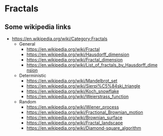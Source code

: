 # Fractals

## Some wikipedia links

* https://en.wikipedia.org/wiki/Category:Fractals
  * General
    * https://en.wikipedia.org/wiki/Fractal
    * https://en.wikipedia.org/wiki/Hausdorff_dimension
    * https://en.wikipedia.org/wiki/Fractal_dimension
    * https://en.wikipedia.org/wiki/List_of_fractals_by_Hausdorff_dimension
  * Deterministic
	* https://en.wikipedia.org/wiki/Mandelbrot_set
	* https://en.wikipedia.org/wiki/Sierpi%C5%84ski_triangle
	* https://en.wikipedia.org/wiki/Koch_snowflake
	* https://en.wikipedia.org/wiki/Weierstrass_function
  * Random
    * https://en.wikipedia.org/wiki/Wiener_process
    * https://en.wikipedia.org/wiki/Fractional_Brownian_motion
    * https://en.wikipedia.org/wiki/Brownian_surface
    * https://en.wikipedia.org/wiki/Fractal_landscape
    * https://en.wikipedia.org/wiki/Diamond-square_algorithm

